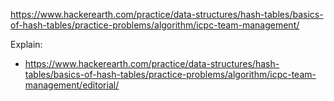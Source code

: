 https://www.hackerearth.com/practice/data-structures/hash-tables/basics-of-hash-tables/practice-problems/algorithm/icpc-team-management/

Explain:

- https://www.hackerearth.com/practice/data-structures/hash-tables/basics-of-hash-tables/practice-problems/algorithm/icpc-team-management/editorial/
